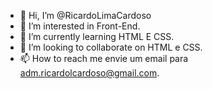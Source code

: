 - 👋 Hi, I’m @RicardoLimaCardoso
- 👀 I’m interested in Front-End.
- 🌱 I’m currently learning HTML E CSS.
- 💞️ I’m looking to collaborate on HTML e CSS.
- 📫 How to reach me envie um email para adm.ricardolcardoso@gmail.com.

<!---
RicardoLimaCardoso/RicardoLimaCardoso is a ✨ special ✨ repository because its `README.md` (this file) appears on your GitHub profile.
You can click the Preview link to take a look at your changes.
--->

